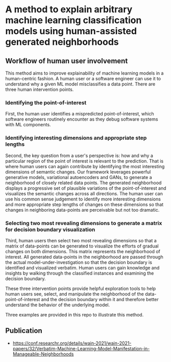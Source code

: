 # A method to explain arbitrary machine learning classification models using human-assisted generated neighborhoods 

## Workflow of human user involvement
This method aims to improve explainability of machine learning models in a human-centric fashion. A human user or a software engineer can use it to understand why a given ML model misclassifies a data point. There are three human intervention points.

### Identifying the point-of-interest
First, the human user identifies a mispredicted point-of-interest, which software engineers routinely encounter as they debug software systems with ML components. 

### Identifying interesting dimensions and appropriate step lengths
Second, the key question from a user's perspective is: how and why a particular region of the point of interest is relevant to the prediction. That is where human users can again contribute by identifying the most interesting dimensions of semantic changes. Our framework leverages powerful generative models, variational autoencoders and GANs, to generate a neighborhood of closely related data points. The generated neighborhood displays a progressive set of plausible variations of the point-of-interest and visualizes the semantic changes across all directions. The human user can use his common sense judgement to identify more interesting dimensions and more appropriate step lengths of changes on these dimensions so that changes in neighboring data-points are perceivable but not too dramatic. 

### Selecting two most revealing dimensions to generate a matrix for decision boundary visualization
Third, human users then select two most revealing dimensions so that a matrix of data-points can be generated to visualize the efforts of gradual changes on both dimensions. This matrix represents the neighborhood of interest. All generated data-points in the neighborhood are passed through the actual model-under-investigation so that the decision boundary is identified and visualized verbatim. Human users can gain knowledge and insights by walking through the classified instances and examining the decision boundary. 

These three intervention points provide helpful exploration tools to help human users see, select, and manipulate the neighborhood of the data-point-of-interest and the decision boundary within it and therefore better understand the behavior of the underlying model. 

Three examples are provided in this repo to illustrate this method.

## Publication

* https://conf.researchr.org/details/wain-2021/wain-2021-papers/32/Verbatim-Machine-Learning-Model-Manifestation-in-Manageable-Neighborhoods
